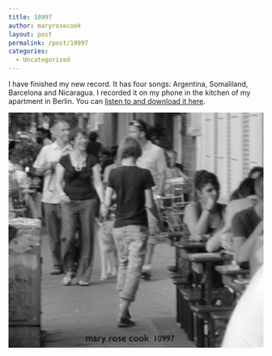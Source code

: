 ```yaml
---
title: 10997
author: maryrosecook
layout: post
permalink: /post/10997
categories:
  - Uncategorized
---
```

I have finished my new record. It has four songs: Argentina, Somaliland, Barcelona and Nicaragua. I recorded it on my phone in the kitchen of my apartment in Berlin. You can [listen to and download it here][1].

<img src="/images/10997.jpg" alt="" width="600" />

 [1]: http://maryrosecookmusic.com